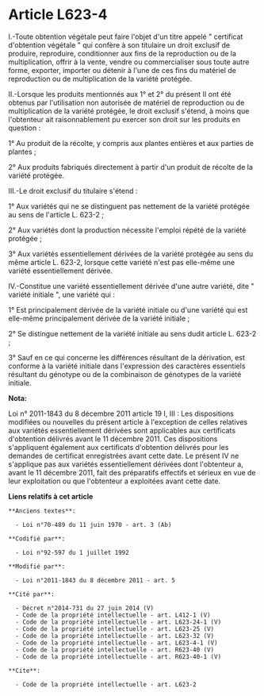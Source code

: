 # Article L623-4

I.-Toute obtention végétale peut faire l'objet d'un titre appelé " certificat d'obtention végétale " qui confère à son
titulaire un droit exclusif de produire, reproduire, conditionner aux fins de la reproduction ou de la multiplication, offrir
à la vente, vendre ou commercialiser sous toute autre forme, exporter, importer ou détenir à l'une de ces fins du matériel de
reproduction ou de multiplication de la variété protégée. 

II.-Lorsque les produits mentionnés aux 1° et 2° du présent II ont été obtenus par l'utilisation non autorisée de matériel de
reproduction ou de multiplication de la variété protégée, le droit exclusif s'étend, à moins que l'obtenteur ait
raisonnablement pu exercer son droit sur les produits en question : 

1° Au produit de la récolte, y compris aux plantes entières et aux parties de plantes ; 

2° Aux produits fabriqués directement à partir d'un produit de récolte de la variété protégée. 

III.-Le droit exclusif du titulaire s'étend : 

1° Aux variétés qui ne se distinguent pas nettement de la variété protégée au sens de l'article L. 623-2 ; 

2° Aux variétés dont la production nécessite l'emploi répété de la variété protégée ; 

3° Aux variétés essentiellement dérivées de la variété protégée au sens du même article L. 623-2, lorsque cette variété n'est
pas elle-même une variété essentiellement dérivée. 

IV.-Constitue une variété essentiellement dérivée d'une autre variété, dite " variété initiale ", une variété qui : 

1° Est principalement dérivée de la variété initiale ou d'une variété qui est elle-même principalement dérivée de la variété
initiale ; 

2° Se distingue nettement de la variété initiale au sens dudit article L. 623-2 ; 

3° Sauf en ce qui concerne les différences résultant de la dérivation, est conforme à la variété initiale dans l'expression
des caractères essentiels résultant du génotype ou de la combinaison de génotypes de la variété initiale.

**Nota:**

Loi n° 2011-1843 du 8 décembre 2011 article 19 I, III : Les dispositions modifiées ou nouvelles du présent article à
l'exception de celles relatives aux variétés essentiellement dérivées sont applicables aux certificats d'obtention délivrés
avant le 11 décembre 2011. Ces dispositions s'appliquent également aux certificats d'obtention délivrés pour les demandes de
certificat enregistrées avant cette date. Le présent IV ne s'applique pas aux variétés essentiellement dérivées dont
l'obtenteur a, avant le 11 décembre 2011, fait des préparatifs effectifs et sérieux en vue de leur exploitation ou que
l'obtenteur a exploitées avant cette date.

**Liens relatifs à cet article**

	**Anciens textes**:

	  - Loi n°70-489 du 11 juin 1970 - art. 3 (Ab)

	**Codifié par**:

	  - Loi n°92-597 du 1 juillet 1992

	**Modifié par**:

	  - Loi n°2011-1843 du 8 décembre 2011 - art. 5

	**Cité par**:

	  - Décret n°2014-731 du 27 juin 2014 (V)
	  - Code de la propriété intellectuelle - art. L412-1 (V)
	  - Code de la propriété intellectuelle - art. L623-24-1 (V)
	  - Code de la propriété intellectuelle - art. L623-25 (V)
	  - Code de la propriété intellectuelle - art. L623-32 (V)
	  - Code de la propriété intellectuelle - art. L623-4-1 (V)
	  - Code de la propriété intellectuelle - art. R623-40 (V)
	  - Code de la propriété intellectuelle - art. R623-40-1 (V)

	**Cite**:

	  - Code de la propriété intellectuelle - art. L623-2
